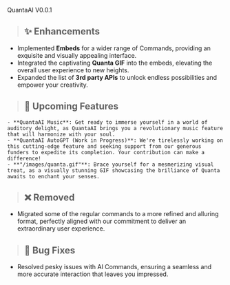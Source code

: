 

 QuantaAI V0.0.1

> ## ✨ Enhancements

- Implemented **Embeds** for a wider range of Commands, providing an exquisite and visually appealing interface.
- Integrated the captivating **Quanta GIF** into the embeds, elevating the overall user experience to new heights.
- Expanded the list of **3rd party APIs** to unlock endless possibilities and empower your creativity.

> ## 🚀 Upcoming Features

```- **QuantaAI API**: Prepare to be amazed as we introduce an exciting new addition that allows developers to seamlessly integrate QuantaAI into their own applications.
- **QuantaAI Music**: Get ready to immerse yourself in a world of auditory delight, as QuantaAI brings you a revolutionary music feature that will harmonize with your soul.
- **QuantaAI AutoGPT (Work in Progress)**: We're tirelessly working on this cutting-edge feature and seeking support from our generous funders to expedite its completion. Your contribution can make a difference!
- **"/images/quanta.gif"**: Brace yourself for a mesmerizing visual treat, as a visually stunning GIF showcasing the brilliance of Quanta awaits to enchant your senses.
```

> ## ❌ Removed

- Migrated some of the regular commands to a more refined and alluring format, perfectly aligned with our commitment to deliver an extraordinary user experience.

> ## 🐞 Bug Fixes

- Resolved pesky issues with AI Commands, ensuring a seamless and more accurate interaction that leaves you impressed.

